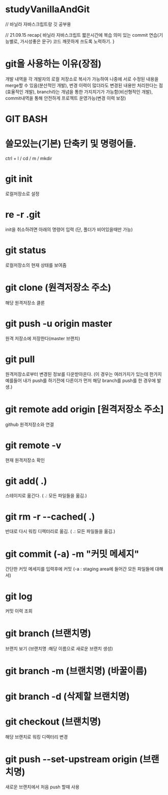 # studyVanillaAndGit
// 바닐라 자바스크립트랑 깃 공부용

// 21.09.15 recap{
    바닐라 자바스크립트 짧은시간에 복습
    의미 있는 commit 연습(기능별로, 가시성좋은 문구)
    코드 깨끗하게 쓰도록 노력하기.
}

# git을 사용하는 이유(장점)
개발 내역을 각 개발자의 로컬 저장소로 복사가 가능하여 나중에 서로 수정된 내용을 merge할 수 있음(분산적인 개발), 번경 이력이 많더라도 변경된 내용만 처리한다는 점(효율적인 개발), branch라는 개념을 통한 가지치기가 가능함(비선형적인 개발), commit내역을 통해 안전하게 프로젝트 운영가능(변경 이력 보장)

# GIT BASH

# 쓸모있는(기본) 단축키 및 명령어들.
ctrl + l / cd / m / mkdir

# git init
로컬저장소로 설정

# re -r .git
init을 취소하려면 아래의 명령어 입력
(단, 폴더가 비어있을때만 가능)

# git status
로컬저장소의 현재 상태를 보여줌

# git clone (원격저장소 주소)
해당 원격저장소 클론

# git push -u origin master
원격 저장소에 저장한다(master 브랜치)

# git pull
원격저장소로부터 변경된 정보를 다운받아온다.
(이 경우는 여러가지가 있는데 한가지 예를들어 내가 push를 하기전에 다른이가 먼저 해당 branch를 push를 한 경우에 발생.)

# git remote add origin [원격저장소 주소]
github 원격저장소와 연결

# git remote -v
현재 원격저장소 확인

# git add( .)
스테이지로 옮긴다. ( .: 모든 파일들을 옮김.)

# git rm -r --cached( .)
반대로 다시 워킹 디렉터리로 옮김. ( .: 모든 파일들을 옮김.)

# git commit (-a) -m "커밋 메세지"
간단한 커밋 메세지를 입력후에 커밋 (-a : staging area에 들어간 모든 파일들에 대해서)

# git log
커밋 이력 조회

# git branch (브랜치명)
브랜치 보기 (브랜치명 :해당 이름으로 새로운 브랜치 생성)

# git branch -m (브랜치명) (바꿀이름)
# git branch -d (삭제할 브랜치명)

# git checkout (브랜치명)
해당 브랜치로 워킹 디렉터리 변경

# git push --set-upstream origin (브랜치명)
새로운 브랜치에서 처음 push 할때 사용

